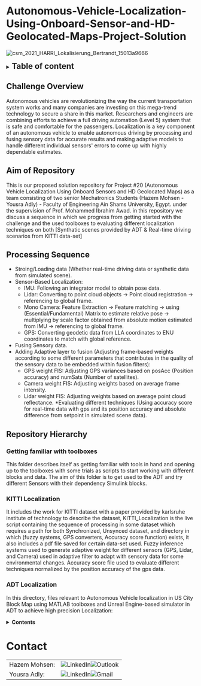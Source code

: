 # Autonomous-Vehicle-Localization-Using-Onboard-Sensor-and-HD-Geolocated-Maps-Project-Solution #

![csm_2021_HARRI_Lokalisierung_Bertrandt_15013a9666](https://github.com/Hazem-M-Abdelaziz/Autonomous-Vehicle-Localization-Using-Onboars-Sensor-and-HD-Geolocated-Maps-Project-Solution/assets/87466265/b1a57157-ddde-49a0-ba18-c606cd8b2596)

<details>
  <summary><h2 style="display: inline;">Table of content</h2></summary>
  
- [Challenge Overview](#challenge-overview)
- [Aim of Repository](#aim-of-repository)
- [Processing Sequence](#processing-sequence)
- [Repository Hierarchy](#repository-hierarchy)
  - [Getting familiar with toolboxes](#getting-familiar-with-toolboxes)
  - [KITTI Localization](#kitti-localization)
  - [ADT Localization](#adt-localization)

</details>



## Challenge Overview ##
Autonomous vehicles are revolutionizing the way the current transportation system works and many companies are investing on this mega-trend technology to secure a share in this market. Researchers and engineers are combining efforts to achieve a full driving automation (Level 5) system that is safe and comfortable for the passengers. Localization is a key component of an autonomous vehicle to enable autonomous driving by processing and fusing sensory data for accurate results and making adaptive models to handle different individual sensors' errors to come up with highly dependable estimates.

## Aim of Repository ##
This is our proposed solution repository for Project #20 (Autonomous Vehicle Localization Using Onboard Sensors and HD Geolocated Maps) as a team consisting of two senior Mechatronics Students (Hazem Mohsen - Yousra Adly) - Faculty of Engineering Ain Shams University, Egypt. under the supervision of Prof. Mohammed Ibrahim Awad.
in this repository we discuss a sequence in which we progress from getting started with the challenge and the used toolboxes to evaluating different localization techniques on both [Synthatic scenes provided by ADT & Real-time driving scenarios from KITTI data-set]

## Processing Sequence ##
* Stroing/Loading data (Whether real-time driving data or synthetic data from simulated scene).
* Sensor-Based Localization:
  * IMU: Following an integrator model to obtain pose data.
  * Lidar: Converting to point cloud objects -> Point cloud registration -> referencing to global frame.
  * Mono Camera: Feature Extraction -> Feature matching ->  using (Essential/Fundamental) Matrix to estimate relative pose -> multiplying by scale factor obtained from absolute motion estimated from IMU -> referencing to global frame.
  * GPS: Converting geodetic data from LLA coordinates to ENU coordinates to match with global reference.
* Fusing Sensory data.
* Adding Adaptive layer to fusion (Adjusting frame-based weights according to some different parameters that contributes in the quality of the sensory data to be embedded within fusion filters):
  * GPS weight FIS: Adjusting GPS variances based on posAcc (Position accuracy) and numSats (Number of satellites).
  * Camera weight FIS: Adjusting weights based on average frame intensity.
  * Lidar weight FIS: Adjusting weights based on average point cloud reflectance.
*Evaluating different techniques (Using accuracy score for real-time data with gps and its position accuracy and absolute difference from setpoint in simulated scene data).

## Repository Hierarchy ##
### Getting familiar with toolboxes
This folder describes itself as getting familiar with tools in hand and opening up to the toolboxes with some trials as scripts to start working with different blocks and data.
The aim of this folder is to get used to the ADT and try different Sensors with their dependency Simulink blocks.

### KITTI Localization ###
It includes the work for KITTI dataset with a paper provided by karlsruhe institute of technology to describe the dataset, KITTI_Localization is the live script containing the sequence of processing in some dataset which requires a path for both Synchronized, Unsynced dataset, and directory in which (fuzzy systems, GPS converters, Accuracy score function) exists, it also includes a pdf file saved for certain data-set used.
Fuzzy inference systems used to generate adaptive weight for different sensors (GPS, Lidar, and Camera) used in adaptive filter to adapt with sensory data for some environmental changes.
Accuracy score file used to evaluate different techniques normalized by the position accuracy of the gps data.

### ADT Localization ###
In this directory, files relevant to Autonomous Vehicle localization in US City Block Map using MATLAB toolboxes and Unreal Engine-based simulator in ADT to achieve high precision Localization: 

<details>
<summary><strong> Contents </strong></summary>
  
  - ADT_Localization.mlx: MATLAB Live Script facilitating vehicle localization using a combination of IMU, INS, GPS, camera, and LiDAR sensors.
  - ADT_Localization.pdf: A PDF document presenting the content of the ADT_Localization script along with its outputs.
  - ADT_SimulinkModel.slx: Simulink model illustrating an ego vehicle's dynamics within a US city block map, integrating IMU, INS, GPS, camera, and LiDAR sensors.
  - ADTOutput.mat: Workspace file capturing the outputs generated by the ADT_Localization script and ADT_SimulinkModel.
  - variablesInitialization.m: Script facilitating the initialization of vehicle pose, weather conditions, GPS velocity and accuracy, as well as the configuration of camera and LiDAR parameters.
  - GPSVelocities.mat: Dataset containing GPS velocities in the X and Y directions derived from IMU output velocity.
  - PcdR.mat: Dataset comprising extracted LiDAR reflectivity output from the LiDAR Simulink block.
  - PoseUSCityBlock.mat: Dataset containing ego vehicle's temporal sampling and pose data (X, Y, Yaw) within a US city block.
  - helperFromWorkspace.m: Script designed for passing synchronized positional data into the model at every sample time.
  - convertVideoToFrames.m: Script facilitating the conversion of camera video into grayscale frames.
  - lla_to_enu.mlx: MATLAB Live Script enabling the conversion of Latitude, Longitude, and Altitude (LLA) coordinates into East, North, Up (ENU) coordinates.
</details>

# Contact

<table>
  <tr>
    <td>Hazem Mohsen:</td>
    <td>
      <a href="https://www.linkedin.com/in/hazem-mohsen-739b14245/" target="_blank" style="text-decoration: none; display: inline-block;">
        <img src="https://img.shields.io/badge/LinkedIn-informational?style=flat&logo=linkedin&logoColor=white&color=0077B5" alt="LinkedIn">
      </a><a href="mailto:1900973@eng.asu.edu.eg" target="_blank" style="text-decoration: none; display: inline-block;">
        <img src="https://img.shields.io/badge/Outlook-red?style=flat&logo=microsoft-outlook&logoColor=white" alt="Outlook">
      </a>
    </td>
  </tr>
  <tr>
    <td>Yousra Adly:</td>
    <td>
      <a href="https://linkedin.com/in/yousra-adly-7a0905238" target="_blank" style="text-decoration: none; display: inline-block;">
        <img src="https://img.shields.io/badge/LinkedIn-informational?style=flat&logo=linkedin&logoColor=white&color=0077B5" alt="LinkedIn">
      </a><a href="mailto:yousra.adly17@gmail.com" target="_blank" style="text-decoration: none; display: inline-block;">
        <img src="https://img.shields.io/badge/Gmail-red?style=flat&logo=gmail&logoColor=white" alt="Gmail">
      </a>
    </td>
  </tr>
</table>


